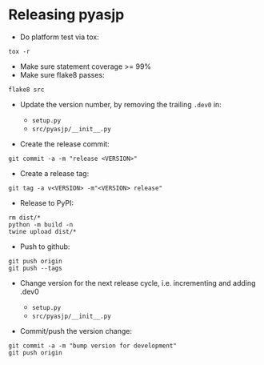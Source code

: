 
# Releasing pyasjp

- Do platform test via tox:
```
tox -r
```

- Make sure statement coverage >= 99%
- Make sure flake8 passes:
```
flake8 src
```

- Update the version number, by removing the trailing `.dev0` in:
  - `setup.py`
  - `src/pyasjp/__init__.py`

- Create the release commit:
```shell
git commit -a -m "release <VERSION>"
```

- Create a release tag:
```
git tag -a v<VERSION> -m"<VERSION> release"
```

- Release to PyPI:
```shell
rm dist/*
python -m build -n
twine upload dist/*
```

- Push to github:
```
git push origin
git push --tags
```

- Change version for the next release cycle, i.e. incrementing and adding .dev0

  - `setup.py`
  - `src/pyasjp/__init__.py`

- Commit/push the version change:
```shell
git commit -a -m "bump version for development"
git push origin
```
